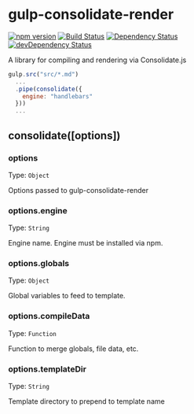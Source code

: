 # gulp-consolidate-render

[![npm version](https://badge.fury.io/js/gulp-consolidate-render.svg)](https://badge.fury.io/js/gulp-consolidate-render)
[![Build Status](https://travis-ci.org/SomeoddpilotInc/gulp-consolidate-render.svg?branch=master)](https://travis-ci.org/SomeoddpilotInc/gulp-consolidate-render)
[![Dependency Status](https://david-dm.org/SomeoddpilotInc/gulp-sconsolidate-render.svg)](https://david-dm.org/SomeoddpilotInc/gulp-sconsolidate-render)
[![devDependency Status](https://david-dm.org/SomeoddpilotInc/gulp-sconsolidate-render/dev-status.svg)](https://david-dm.org/SomeoddpilotInc/gulp-sconsolidate-render#info=devDependencies)

A library for compiling and rendering via Consolidate.js

```javascript
gulp.src("src/*.md")
  ...
  .pipe(consolidate({
    engine: "handlebars"
  }))
  ...
```

## consolidate([options])

### options

Type: `Object`

Options passed to gulp-consolidate-render

### options.engine

Type: `String`

Engine name. Engine must be installed via npm.

### options.globals

Type: `Object`

Global variables to feed to template.

### options.compileData

Type: `Function`

Function to merge globals, file data, etc.

### options.templateDir

Type: `String`

Template directory to prepend to template name

